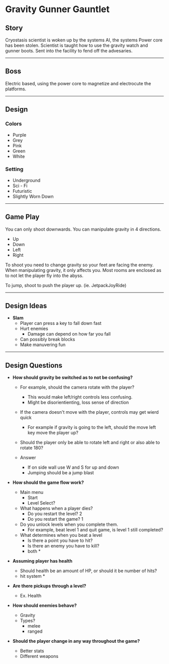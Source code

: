 # Gravity Gunner Gauntlet

## Story
Cryostasis scientist is woken up by the systems AI, the systems Power core has been stolen.
Scientist is taught how to use the gravity watch and gunner boots. 
Sent into the facility to fend off the advesaries. 

---

## Boss
Electric based, using the power core to magnetize and electrocute the platforms. 

---

## Design
 
### Colors 
 - Purple
 - Grey
 - Pink
 - Green
 - White

### Setting 
 - Underground
 - Sci - Fi
 - Futuristic
 - Slightly Worn Down

---

## Game Play
You can only shoot downwards. You can manipulate gravity in 4 directions.
- Up
- Down
- Left
- Right

To shoot you need to change gravity so your feet are facing the enemy.
When manipulating gravity, it only affects you. Most rooms are enclosed as to not let the player fly into the abyss.

To jump, shoot to push the player up. (ie. JetpackJoyRide)



---

## Design Ideas

- **Slam**
    - Player can press a key to fall down fast
    - Hurt enemies
        - Damage can depend on how far you fall
    - Can possibly break blocks
    - Make manuvering fun 

---

## Design Questions
- **How should gravity be switched as to not be confusing?**
    - For example, should the camera rotate with the player?
        - This would make left/right controls less confusing.  
        - Might be disorientienting, loss sense of direction
    - If the camera doesn't move with the player, controls may get wierd quick
        - For example if gravity is going to the left, should the move left key move the player up?
    - Should the player only be able to rotate left and right or also able to rotate 180?

    - Answer
        - If on side wall use W and S for up and down
        - Jumping should be a jump blast
        

- **How should the game flow work?**
    - Main menu
        - Start
        - Level Select?
    - What happens when a player dies?
        - Do you restart the level? 2
        - Do you restart the game? 1
    - Do you unlock levels when you complete them. 
        - For example, beat level 1 and quit game, is level 1 still completed?
    - What determines when you beat a level
        - Is there a point you have to hit? 
        - Is there an enemy you have to kill? 
        - both *

- **Assuming player has health**
    - Should health be an amount of HP, or should it be number of hits?
    - hit system *

- **Are there pickups through a level?**
    - Ex. Health

- **How should enemies behave?**
    - Gravity
    - Types?
        - melee
        - ranged

- **Should the player change in any way throughout the game?**
    - Better stats
    - Different weapons


